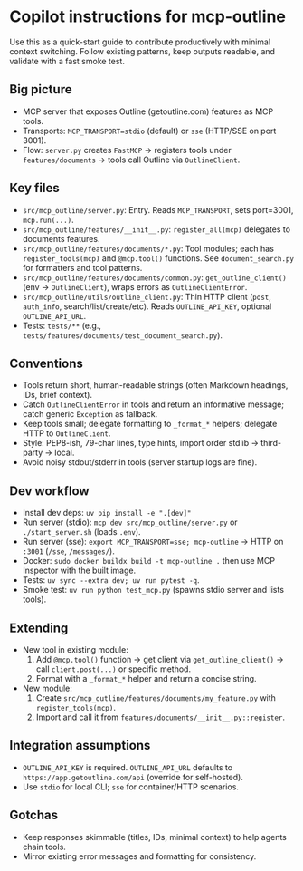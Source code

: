 # Copilot instructions for mcp-outline

Use this as a quick-start guide to contribute productively with minimal context switching. Follow existing patterns, keep outputs readable, and validate with a fast smoke test.

## Big picture
- MCP server that exposes Outline (getoutline.com) features as MCP tools.
- Transports: `MCP_TRANSPORT=stdio` (default) or `sse` (HTTP/SSE on port 3001).
- Flow: `server.py` creates `FastMCP` → registers tools under `features/documents` → tools call Outline via `OutlineClient`.

## Key files
- `src/mcp_outline/server.py`: Entry. Reads `MCP_TRANSPORT`, sets port=3001, `mcp.run(...)`.
- `src/mcp_outline/features/__init__.py`: `register_all(mcp)` delegates to documents features.
- `src/mcp_outline/features/documents/*.py`: Tool modules; each has `register_tools(mcp)` and `@mcp.tool()` functions. See `document_search.py` for formatters and tool patterns.
- `src/mcp_outline/features/documents/common.py`: `get_outline_client()` (env → `OutlineClient`), wraps errors as `OutlineClientError`.
- `src/mcp_outline/utils/outline_client.py`: Thin HTTP client (`post`, `auth_info`, search/list/create/etc). Reads `OUTLINE_API_KEY`, optional `OUTLINE_API_URL`.
- Tests: `tests/**` (e.g., `tests/features/documents/test_document_search.py`).

## Conventions
- Tools return short, human-readable strings (often Markdown headings, IDs, brief context).
- Catch `OutlineClientError` in tools and return an informative message; catch generic `Exception` as fallback.
- Keep tools small; delegate formatting to `_format_*` helpers; delegate HTTP to `OutlineClient`.
- Style: PEP8-ish, 79-char lines, type hints, import order stdlib → third-party → local.
- Avoid noisy stdout/stderr in tools (server startup logs are fine).

## Dev workflow
- Install dev deps: `uv pip install -e ".[dev]"`
- Run server (stdio): `mcp dev src/mcp_outline/server.py` or `./start_server.sh` (loads `.env`).
- Run server (sse): `export MCP_TRANSPORT=sse; mcp-outline` → HTTP on `:3001` (`/sse`, `/messages/`).
- Docker: `sudo docker buildx build -t mcp-outline .` then use MCP Inspector with the built image.
- Tests: `uv sync --extra dev; uv run pytest -q`.
- Smoke test: `uv run python test_mcp.py` (spawns stdio server and lists tools).

## Extending
- New tool in existing module:
  1) Add `@mcp.tool()` function → get client via `get_outline_client()` → call `client.post(...)` or specific method.
  2) Format with a `_format_*` helper and return a concise string.
- New module:
  1) Create `src/mcp_outline/features/documents/my_feature.py` with `register_tools(mcp)`.
  2) Import and call it from `features/documents/__init__.py::register`.

## Integration assumptions
- `OUTLINE_API_KEY` is required. `OUTLINE_API_URL` defaults to `https://app.getoutline.com/api` (override for self-hosted).
- Use `stdio` for local CLI; `sse` for container/HTTP scenarios.

## Gotchas
- Keep responses skimmable (titles, IDs, minimal context) to help agents chain tools.
- Mirror existing error messages and formatting for consistency.
